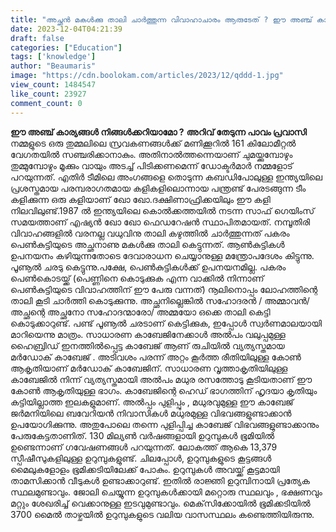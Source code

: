 ```yaml
---
title: "അച്ഛൻ മകൾക്കു താലി ചാർത്തുന്ന വിവാഹാചാരം ആരുടേത് ? ഈ അഞ്ച് കാര്യങ്ങൾ നിങ്ങൾക്കറിയാമോ ?"
date: 2023-12-04T04:21:39
draft: false
categories: ["Education"]
tags: ['knowledge']
author: "Beaumaris"
image: "https://cdn.boolokam.com/articles/2023/12/qddd-1.jpg"
view_count: 1484547
like_count: 23927
comment_count: 0
---
```


**ഈ അഞ്ച് കാര്യങ്ങൾ നിങ്ങൾക്കറിയാമോ ?** **അറിവ് തേടുന്ന പാവം പ്രവാസി** നമ്മളുടെ ഒരു തുമ്മലിലെ സ്രവകണങ്ങൾക്ക് മണിക്കൂറിൽ 161 കിലോമീറ്റൽ വേഗതയിൽ സഞ്ചരിക്കാനാകും. അതിനാൽത്തന്നെയാണ് ചുമയ്ക്കുമ്പോഴും തുമ്മുമ്പോഴും മൂക്കും വായും അടച്ച് പിടിക്കണമെന്ന് ഡോക്ടർമാർ നമ്മളോട് പറയുന്നത്. എതിർ ടീമിലെ അംഗങ്ങളെ തൊടുന്ന കബഡിപോലുള്ള ഇന്ത്യയിലെ പ്രശസ്തമായ പരമ്പരാഗതമായ കളികളിലൊന്നായ പന്ത്രണ്ട് പേരടങ്ങുന്ന ടീം കളിക്കുന്ന ഒരു കളിയാണ് ഖോ ഖോ.ദക്ഷിണാഫ്രിക്കയിലും ഈ കളി നിലവിലുണ്ട്.1987 ൽ ഇന്ത്യയിലെ കൊൽക്കത്തയിൽ നടന്ന സാഫ് ഗെയിംസ് സമയത്താണ് എഷ്യൻ ഖോ ഖോ ഫെഡറേഷൻ സ്ഥാപിതമായത്. നമ്പൂതിരി വിവാഹങ്ങളിൽ വരനല്ല വധുവിനു താലി കഴുത്തിൽ ചാർത്തുന്നത് പകരം പെൺകുട്ടിയുടെ അച്ഛനാണു മകൾക്കു താലി കെട്ടുന്നത്. ആൺകുട്ടികൾ ഉപനയനം കഴിയുന്നതോടെ ദേവാരാധന ചെയ്യാനുള്ള മന്ത്രോപദേശം കിട്ടുന്നു. പൂണൂൽ ചരടു കെട്ടുന്നു.പക്ഷേ, പെൺകുട്ടികൾക്ക് ഉപനയനമില്ല. പകരം പെൺകൊടയ്ക്ക് (പെണ്ണിനെ കൊടുക്കുക എന്ന വാക്കിൽ നിന്നാണ് പെൺകുട്ടിയുടെ വിവാഹത്തിന് ഈ പേരു വന്നത്) നൂലിനൊപ്പം ലോഹത്തിന്റെ താലി കൂടി ചാർത്തി കൊടുക്കുന്നു. അച്ഛനില്ലെങ്കിൽ സഹോദരൻ / അമ്മാവൻ/ അച്ഛന്റെ അച്ഛനോ സഹോദന്മാരോ/ അമ്മയോ ഒക്കെ താലി കെട്ടി കൊടുക്കാറുണ്ട്. പണ്ട് പൂണൂൽ ചരടാണ് കെട്ടിക്കുക, ഇപ്പോൾ സ്വർണമാലയായി മാറിയെന്നു മാത്രം. സാധാരണ കാബേജിനേക്കാള്‍ അല്‍പം വലുപ്പമുള്ള ഹൈബ്രിഡ് ഇനത്തില്‍പ്പെട്ട കാബേജ് ആണ് രുചിയിൽ വ്യത്യസ്തമായ മര്‍ഡോക് കാബേജ് . അടിവശം പരന്ന് അറ്റം കൂര്‍ത്ത രീതിയിലുള്ള കോണ്‍ ആകൃതിയാണ് മര്‍ഡോക് കാബേജിന്. സാധാരണ വൃത്താകൃതിയിലുള്ള കാബേജില്‍ നിന്ന് വ്യത്യസ്തമായി അല്‍പം മധുര രസത്തോടു കൂടിയതാണ് ഈ കോണ്‍ ആകൃതിയുള്ള ഭാഗം. കാബേജിന്റെ ഹെഡ് ഭാഗത്തിന് ഹൃദയാ കൃതിയും കട്ടിയില്ലാത്ത ഇലകളുമാണ്. അല്‍പ്പം പുളിപ്പും , മധുരവുമുള്ള ഈ കാബേജ് ജര്‍മനിയിലെ ബവേറിയന്‍ നിവാസികള്‍ മധുരമുള്ള വിഭവങ്ങളുണ്ടാക്കാന്‍ ഉപയോഗിക്കുന്നു. അതുപോലെ തന്നെ പുളിപ്പിച്ച കാബേജ് വിഭവങ്ങളുണ്ടാക്കാനും പേരുകേട്ടതാണിത്. 130 മില്യണ്‍ വര്‍ഷങ്ങളായി ഉറുമ്പുകള്‍ ഭൂമിയില്‍ ഉണ്ടെന്നാണ് ഗവേഷണങ്ങള്‍ പറയുന്നത്. ലോകത്ത് ആകെ 13,379 സ്പീഷീസുകളിലുള്ള ഉറുമ്പുകളുണ്ട്. ചിലപ്പോള്‍, ഉറുമ്പുകളുടെ കൂട്ടങ്ങള്‍ മൈലുകളോളം ഭൂമിക്കടിയിലേക്ക് പോകും. ഉറുമ്പുകള്‍ അവയ്ക്ക് കൂട്ടമായി താമസിക്കാന്‍ വീടുകള്‍ ഉണ്ടാക്കാറുണ്ട്. ഇതില്‍ രാജ്ഞി ഉറുമ്പിനായി പ്രത്യേക സ്ഥലമുണ്ടാവും. ജോലി ചെയ്യുന്ന ഉറുമ്പുകള്‍ക്കായി മറ്റൊരു സ്ഥലവും , ഭക്ഷണവും മറ്റും ശേഖരിച്ച് വെക്കാനുള്ള ഇടവുമുണ്ടാവും. മെക്‌സിക്കോയില്‍ ഭൂമിക്കടിയില്‍ 3700 മൈല്‍ താഴ്ചയില്‍ ഉറുമ്പുകളുടെ വലിയ വാസസ്ഥലം കണ്ടെത്തിയിരുന്നു.
